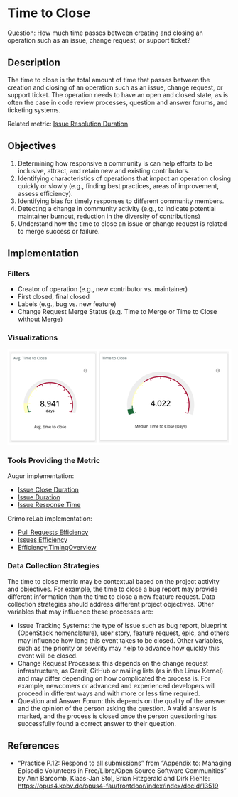 # Time to Close  

Question: How much time passes between creating and closing an operation such as an issue, change request, or support ticket?   

## Description  
The time to close is the total amount of time that passes between the creation and closing of an operation such as an issue, change request, or support ticket. The operation needs to have an open and closed state, as is often the case in code review processes, question and answer forums, and ticketing systems.    

Related metric: [Issue Resolution Duration](https://chaoss.community/metric-issue-resolution-duration/)      

## Objectives  
1. Determining how responsive a community is can help efforts to be inclusive, attract, and retain new and existing contributors.   
2. Identifying characteristics of operations that impact an operation closing quickly or slowly (e.g., finding best practices, areas of improvement, assess efficiency).   
3. Identifying bias for timely responses to different community members.   
4. Detecting a change in community activity (e.g., to indicate potential maintainer burnout, reduction in the diversity of contributions)   
5. Understand how the time to close an issue or change request is related to merge success or failure.

## Implementation  

### Filters  

* Creator of operation (e.g., new contributor vs. maintainer)  
* First closed, final closed   
* Labels (e.g., bug vs. new feature)
* Change Request Merge Status (e.g. Time to Merge or Time to Close without Merge)

### Visualizations  

![Average and median time to close an Issue from GrimoireLab](images/time-to-close_1.png)  

### Tools Providing the Metric  

Augur implementation:   
* [Issue Close Duration](http://augur.osshealth.io/api_docs/#api-Evolution-Closed_Issue_Resolution_Duration(Repo))   
* [Issue Duration](http://augur.osshealth.io/api_docs/#api-Evolution-issue-duration-repo )   
* [Issue Response Time](http://augur.osshealth.io/api_docs/#api-Evolution-Issue_Response_Time(Repo))  

GrimoireLab implementation:  
* [Pull Requests Efficiency](https://chaoss.github.io/grimoirelab-sigils/panels/github-pullrequests-efficiency/)  
* [Issues Efficiency](https://chaoss.github.io/grimoirelab-sigils/panels/github-issues-efficiency/)  
* [Efficiency:TimingOverview](https://chaoss.github.io/grimoirelab-sigils/panels/efficiency-timing-overview/)  

### Data Collection Strategies

The time to close metric may be contextual based on the project activity and objectives. For example, the time to close a bug report may provide different information than the time to close a new feature request. Data collection strategies should address different project objectives. Other variables that may influence these processes are:  
* Issue Tracking Systems: the type of issue such as bug report, blueprint (OpenStack nomenclature), user story, feature request, epic, and others may influence how long this event takes to be closed. Other variables, such as the priority or severity may help to advance how quickly this event will be closed.  
* Change Request Processes: this depends on the change request infrastructure, as Gerrit, GitHub or mailing lists (as in the Linux Kernel) and may differ depending on how complicated the process is. For example, newcomers or advanced and experienced developers will proceed in different ways and with more or less time required.  
* Question and Answer Forum: this depends on the quality of the answer and the opinion of the person asking the question. A valid answer is marked, and the process is closed once the person questioning has successfully found a correct answer to their question.  

## References
* “Practice P.12: Respond to all submissions” from “Appendix to: Managing Episodic Volunteers in Free/Libre/Open Source Software Communities” by Ann Barcomb, Klaas-Jan Stol, Brian Fitzgerald and Dirk Riehle: https://opus4.kobv.de/opus4-fau/frontdoor/index/index/docId/13519  
